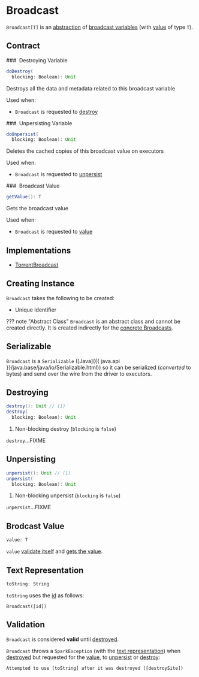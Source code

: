 # Broadcast

`Broadcast[T]` is an [abstraction](#contract) of [broadcast variables](#implementations) (with [value](#value) of type `T`).

## Contract

### <span id="doDestroy"> Destroying Variable

```scala
doDestroy(
  blocking: Boolean): Unit
```

Destroys all the data and metadata related to this broadcast variable

Used when:

* `Broadcast` is requested to [destroy](#destroy)

### <span id="doUnpersist"> Unpersisting Variable

```scala
doUnpersist(
  blocking: Boolean): Unit
```

Deletes the cached copies of this broadcast value on executors

Used when:

* `Broadcast` is requested to [unpersist](#unpersist)

### <span id="getValue"> Broadcast Value

```scala
getValue(): T
```

Gets the broadcast value

Used when:

* `Broadcast` is requested to [value](#value)

## Implementations

* [TorrentBroadcast](TorrentBroadcast.md)

## Creating Instance

`Broadcast` takes the following to be created:

* <span id="id"> Unique Identifier

??? note "Abstract Class"
    `Broadcast` is an abstract class and cannot be created directly. It is created indirectly for the [concrete Broadcasts](#implementations).

## <span id="Serializable"> Serializable

`Broadcast` is a `Serializable` ([Java]({{ java.api }}/java.base/java/io/Serializable.html)) so it can be serialized (_converted_ to bytes) and send over the wire from the driver to executors.

## <span id="destroy"> Destroying

```scala
destroy(): Unit // (1)
destroy(
  blocking: Boolean): Unit
```

1. Non-blocking destroy (`blocking` is `false`)

`destroy`...FIXME

## <span id="unpersist"> Unpersisting

```scala
unpersist(): Unit // (1)
unpersist(
  blocking: Boolean): Unit
```

1. Non-blocking unpersist (`blocking` is `false`)

`unpersist`...FIXME

## <span id="value"> Brodcast Value

```scala
value: T
```

`value` [validate itself](#assertValid) and [gets the value](#getValue).

## <span id="toString"> Text Representation

```scala
toString: String
```

`toString` uses the [id](#id) as follows:

```text
Broadcast([id])
```

## <span id="assertValid"><span id="_isValid"> Validation

`Broadcast` is considered **valid** until [destroyed](#destroy).

`Broadcast` throws a `SparkException` (with the [text representation](#toString)) when [destroyed](#destroy) but requested for the [value](#value), to [unpersist](#unpersist) or [destroy](#destroy):

```text
Attempted to use [toString] after it was destroyed ([destroySite])
```
